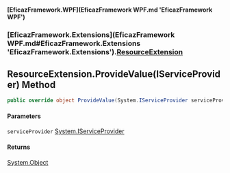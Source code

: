 #### [EficazFramework.WPF](EficazFramework WPF.md 'EficazFramework WPF')
### [EficazFramework.Extensions](EficazFramework WPF.md#EficazFramework.Extensions 'EficazFramework.Extensions').[ResourceExtension](EficazFramework.Extensions/ResourceExtension.md 'EficazFramework.Extensions.ResourceExtension')

## ResourceExtension.ProvideValue(IServiceProvider) Method

```csharp
public override object ProvideValue(System.IServiceProvider serviceProvider);
```
#### Parameters

<a name='EficazFramework.Extensions.ResourceExtension.ProvideValue(System.IServiceProvider).serviceProvider'></a>

`serviceProvider` [System.IServiceProvider](https://docs.microsoft.com/en-us/dotnet/api/System.IServiceProvider 'System.IServiceProvider')

#### Returns
[System.Object](https://docs.microsoft.com/en-us/dotnet/api/System.Object 'System.Object')